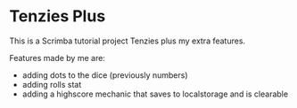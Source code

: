 # Tenzies Plus

This is a Scrimba tutorial project Tenzies plus my extra features.

Features made by me are:

- adding dots to the dice (previously numbers)
- adding rolls stat
- adding a highscore mechanic that saves to localstorage and is clearable

